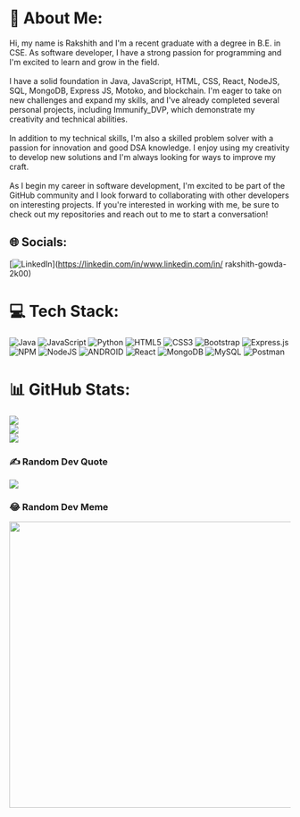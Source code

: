 # 💫 About Me:
Hi, my name is Rakshith and I'm a recent graduate with a degree in B.E. in CSE. As software developer, I have a strong passion for programming and I'm excited to learn and grow in the field.<br><br>I have a solid foundation in Java, JavaScript, HTML, CSS, React, NodeJS, SQL, MongoDB, Express JS, Motoko, and blockchain. I'm eager to take on new challenges and expand my skills, and I've already completed several personal projects, including Immunify_DVP, which demonstrate my creativity and technical abilities.<br><br>In addition to my technical skills, I'm also a skilled problem solver with a passion for innovation and good DSA knowledge. I enjoy using my creativity to develop new solutions and I'm always looking for ways to improve my craft.<br><br>As I begin my career in software development, I'm excited to be part of the GitHub community and I look forward to collaborating with other developers on interesting projects. If you're interested in working with me, be sure to check out my repositories and reach out to me to start a conversation!


## 🌐 Socials:
[![LinkedIn](https://img.shields.io/badge/LinkedIn-%230077B5.svg?logo=linkedin&logoColor=white)](https://linkedin.com/in/www.linkedin.com/in/ rakshith-gowda-2k00) 

# 💻 Tech Stack:
![Java](https://img.shields.io/badge/java-%23ED8B00.svg?style=for-the-badge&logo=java&logoColor=white) ![JavaScript](https://img.shields.io/badge/javascript-%23323330.svg?style=for-the-badge&logo=javascript&logoColor=%23F7DF1E) ![Python](https://img.shields.io/badge/python-3670A0?style=for-the-badge&logo=python&logoColor=ffdd54) ![HTML5](https://img.shields.io/badge/html5-%23E34F26.svg?style=for-the-badge&logo=html5&logoColor=white) ![CSS3](https://img.shields.io/badge/css3-%231572B6.svg?style=for-the-badge&logo=css3&logoColor=white) ![Bootstrap](https://img.shields.io/badge/bootstrap-%23563D7C.svg?style=for-the-badge&logo=bootstrap&logoColor=white) ![Express.js](https://img.shields.io/badge/express.js-%23404d59.svg?style=for-the-badge&logo=express&logoColor=%2361DAFB) ![NPM](https://img.shields.io/badge/NPM-%23000000.svg?style=for-the-badge&logo=npm&logoColor=white) ![NodeJS](https://img.shields.io/badge/node.js-6DA55F?style=for-the-badge&logo=node.js&logoColor=white) ![ANDROID](https://img.shields.io/badge/android-%2320232a.svg?style=for-the-badge&logo=android&logoColor=%a4c639) ![React](https://img.shields.io/badge/react-%2320232a.svg?style=for-the-badge&logo=react&logoColor=%2361DAFB) ![MongoDB](https://img.shields.io/badge/MongoDB-%234ea94b.svg?style=for-the-badge&logo=mongodb&logoColor=white) ![MySQL](https://img.shields.io/badge/mysql-%2300f.svg?style=for-the-badge&logo=mysql&logoColor=white) ![Postman](https://img.shields.io/badge/Postman-FF6C37?style=for-the-badge&logo=postman&logoColor=white)
# 📊 GitHub Stats:
![](https://github-readme-stats.vercel.app/api?username=Rusteee16&theme=dark&hide_border=false&include_all_commits=false&count_private=false)<br/>
![](https://github-readme-streak-stats.herokuapp.com/?user=Rusteee16&theme=dark&hide_border=false)<br/>
![](https://github-readme-stats.vercel.app/api/top-langs/?username=Rusteee16&theme=dark&hide_border=false&include_all_commits=false&count_private=false&layout=compact)

### ✍️ Random Dev Quote
![](https://quotes-github-readme.vercel.app/api?type=horizontal&theme=radical)

### 😂 Random Dev Meme
<img src="https://rm.up.railway.app/" width="512px"/>

<!-- Proudly created with GPRM ( https://gprm.itsvg.in ) -->
